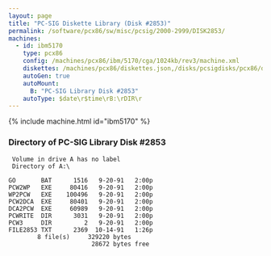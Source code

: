 ```yaml
---
layout: page
title: "PC-SIG Diskette Library (Disk #2853)"
permalink: /software/pcx86/sw/misc/pcsig/2000-2999/DISK2853/
machines:
  - id: ibm5170
    type: pcx86
    config: /machines/pcx86/ibm/5170/cga/1024kb/rev3/machine.xml
    diskettes: /machines/pcx86/diskettes.json,/disks/pcsigdisks/pcx86/diskettes.json
    autoGen: true
    autoMount:
      B: "PC-SIG Library Disk #2853"
    autoType: $date\r$time\rB:\rDIR\r
---
```


{% include machine.html id="ibm5170" %}

### Directory of PC-SIG Library Disk #2853

     Volume in drive A has no label
     Directory of A:\

    GO       BAT      1516   9-20-91   2:00p
    PCW2WP   EXE     80416   9-20-91   2:00p
    WP2PCW   EXE    100496   9-20-91   2:00p
    PCW2DCA  EXE     80401   9-20-91   2:00p
    DCA2PCW  EXE     60989   9-20-91   2:00p
    PCWRITE  DIR      3031   9-20-91   2:00p
    PCW3     DIR         2   9-20-91   2:00p
    FILE2853 TXT      2369  10-14-91   1:26p
            8 file(s)     329220 bytes
                           28672 bytes free
